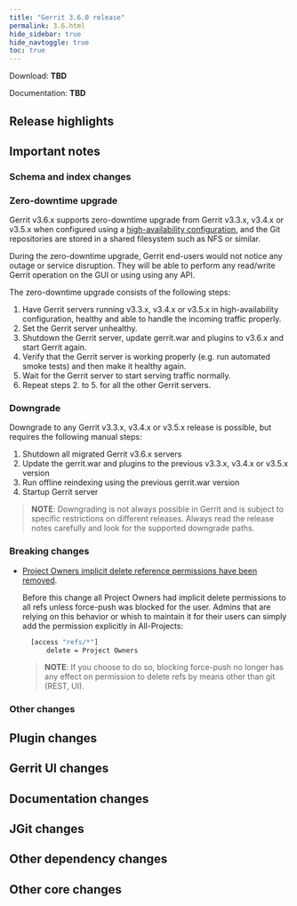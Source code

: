 ```yaml
---
title: "Gerrit 3.6.0 release"
permalink: 3.6.html
hide_sidebar: true
hide_navtoggle: true
toc: true
---
```


Download: **TBD**

Documentation: **TBD**

## Release highlights

## Important notes

### Schema and index changes

### Zero-downtime upgrade

Gerrit v3.6.x supports zero-downtime upgrade from Gerrit v3.3.x, v3.4.x or v3.5.x
when configured using a
[high-availability configuration](https://gerrit.googlesource.com/plugins/high-availability/+/refs/heads/master/README.md),
and the Git repositories are stored in a shared filesystem such as NFS or similar.

During the zero-downtime upgrade, Gerrit end-users would not notice any outage
or service disruption. They will be able to perform any read/write Gerrit
operation on the GUI or using using any API.

The zero-downtime upgrade consists of the following steps:

1. Have Gerrit servers running v3.3.x, v3.4.x or v3.5.x in high-availability
   configuration, healthy and able to handle the incoming traffic properly.
2. Set the Gerrit server unhealthy.
3. Shutdown the Gerrit server, update gerrit.war and plugins to v3.6.x and start
   Gerrit again.
4. Verify that the Gerrit server is working properly (e.g. run automated smoke
   tests) and then make it healthy again.
5. Wait for the Gerrit server to start serving traffic normally.
6. Repeat steps 2. to 5. for all the other Gerrit servers.

### Downgrade

Downgrade to any Gerrit v3.3.x, v3.4.x or v3.5.x release is possible, but requires
the following manual steps:

1. Shutdown all migrated Gerrit v3.6.x servers
2. Update the gerrit.war and plugins to the previous v3.3.x, v3.4.x or v3.5.x version
3. Run offline reindexing using the previous gerrit.war version
3. Startup Gerrit server

> **NOTE**: Downgrading is not always possible in Gerrit and is subject to
> specific restrictions on different releases. Always read the release notes
> carefully and look for the supported downgrade paths.

### Breaking changes

* [Project Owners implicit delete reference permissions have been removed](https://gerrit-review.googlesource.com/c/gerrit/+/304054).

  Before this change all Project Owners had implicit delete permissions to all refs
  unless force-push was blocked for the user.
  Admins that are relying on this behavior or whish to maintain it for their users
  can simply add the permission explicitly in All-Projects:
  ```sh
    [access "refs/*"]
	    delete = Project Owners
  ```
  > **NOTE**:  If you choose to do so, blocking force-push no longer has any effect
  > on permission to delete refs by means other than git (REST, UI).

### Other changes

## Plugin changes

## Gerrit UI changes

## Documentation changes

## JGit changes

## Other dependency changes

## Other core changes
